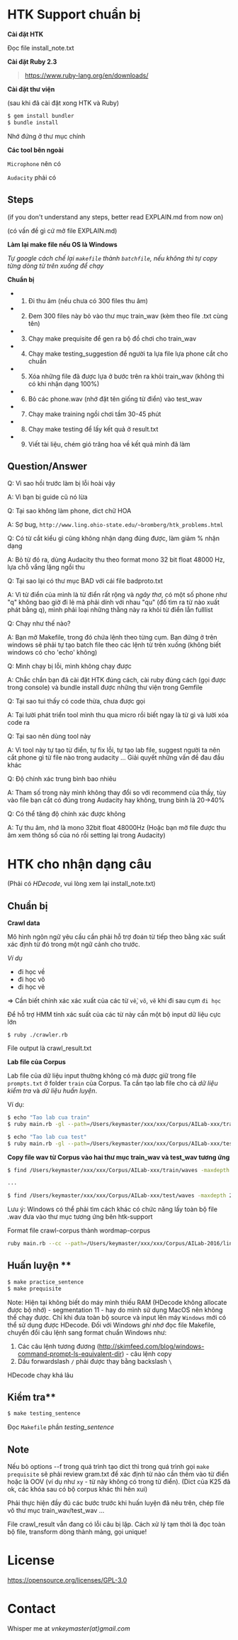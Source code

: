 # HTK Support chuẩn bị

**Cài đặt HTK**


Đọc file install_note.txt

**Cài đặt Ruby 2.3**


> https://www.ruby-lang.org/en/downloads/

**Cài đặt thư viện**


(sau khi đã cài đặt xong HTK và Ruby)

```sh
$ gem install bundler
$ bundle install
```

Nhớ đứng ở thư mục chính

**Các tool bên ngoài**


`Microphone` nên có

`Audacity` phải có

## Steps
(if you don't understand any steps, better read EXPLAIN.md from now on)

(có vấn đề gì cứ mở file EXPLAIN.md)

**Làm lại make file nếu OS là Windows**

_Tự google cách chế lại `makefile` thành `batchfile`, nếu không thì tự copy từng dòng từ trên xuống để chạy_

**Chuẩn bị**

* 1. Đi thu âm (nếu chưa có 300 files thu âm)
* 2. Đem 300 files này bỏ vào thư mục train_wav (kèm theo file .txt cùng tên)
* 3. Chạy make prequisite để gen ra bộ đồ chơi cho train_wav
* 4. Chạy make testing_suggestion để người ta lựa file lựa phone cắt cho chuẩn
* 5. Xóa những file đã được lựa ở bước trên ra khỏi train_wav (không thì có khi nhận dạng 100%)
* 6. Bỏ các phone.wav (nhớ đặt tên giống từ điển) vào test_wav
* 7. Chạy make training ngồi chơi tầm 30-45 phút
* 8. Chạy make testing để lấy kết quả ở result.txt
* 9. Viết tài liệu, chém gió trăng hoa về kết quả mình đã làm

## Question/Answer

Q: Vì sao hồi trước làm bị lỗi hoài vậy

A: Vì bạn bị guide cũ nó lừa


Q: Tại sao không làm phone, dict chữ HOA

A: Sợ bug, `http://www.ling.ohio-state.edu/~bromberg/htk_problems.html`


Q: Có từ cắt kiểu gì cũng không nhận dạng đúng được, làm giảm % nhận dạng

A: Bỏ từ đó ra, dùng Audacity thu theo format mono 32 bit float 48000 Hz, lựa chỗ vắng lặng ngồi thu


Q: Tại sao lại có thư mục BAD với cái file badproto.txt

A: Vì từ điển của mình là từ điển rất rộng và *ngây thơ*, có một số phone như "q" không bao giờ đi lẻ mà phải dính với nhau "qu" (đố tìm ra từ nào xuất phát bằng q), mình phải loại những thằng này ra khỏi từ điển lẫn fulllist


Q: Chạy như thế nào?

A: Bạn mở Makefile, trong đó chứa lệnh theo từng cụm. Bạn đứng ở trên windows sẽ phải tự tạo batch file theo các lệnh từ trên xuống (không biết windows có cho 'echo' không)


Q: Mình chạy bị lỗi, mình không chạy được

A: Chắc chắn bạn đã cài đặt HTK đúng cách, cài ruby đúng cách (gọi được trong console) và bundle install được những thư viện trong Gemfile


Q: Tại sao tui thấy có code thừa, chưa được gọi

A: Tại lười phát triển tool mình thu qua micro rồi biết ngay là từ gì và lười xóa code ra


Q: Tại sao nên dùng tool này

A: Vì tool này tự tạo từ điển, tự fix lỗi, tự tạo lab file, suggest người ta nên cắt phone gì từ file nào trong audacity ... Giải quyết những vấn đề đau đầu khác


Q: Độ chính xác trung bình bao nhiêu

A: Tham số trong này mình không thay đổi so với recommend của thầy, tùy vào file bạn cắt có đúng trong Audacity hay không, trung bình là 20->40%


Q: Có thể tăng độ chính xác được không

A: Tự thu âm, nhớ là mono 32bit float 48000Hz (Hoặc bạn mở file được thu âm xem thông số của nó rồi setting lại trong Audacity)

# HTK cho nhận dạng câu

(Phải có _HDecode_, vui lòng xem lại install_note.txt)

## Chuẩn bị

**Crawl data**

Mô hình ngôn ngữ yêu cầu cần phải hỗ trợ đoán từ tiếp theo bằng xác suất xác định từ đó trong một ngữ cảnh cho trước.

_Ví dụ_

* đi học về
* đi học võ
* đi học vẽ

=> Cần biết chính xác xác xuất của các từ `về`, `võ`, `vẽ` khi đi sau cụm `đi học`

Để hỗ trợ HMM tính xác suất của các từ này cần một bộ input dữ liệu cực lớn

```
$ ruby ./crawler.rb
```

File output là crawl_result.txt

**Lab file của Corpus**

Lab file của dữ liệu input thường không có mà được giữ trong file `prompts.txt` ở folder `train` của Corpus.
Ta cần tạo lab file cho cả _dữ liệu kiểm tra_ và _dữ liệu huấn luyện_.

Ví dụ:

```sh
$ echo "Tao lab cua train"
$ ruby main.rb -gl --path=/Users/keymaster/xxx/xxx/Corpus/AILab-xxx/train/prompts.txt --topath=train_wav

$ echo "Tao lab cua test"
$ ruby main.rb -gl --path=/Users/keymaster/xxx/xxx/Corpus/AILab-xxx/test/prompts.txt --topath=test_wav
```
**Copy file wav từ Corpus vào hai thư mục train_wav và test_wav tương ứng**

```sh
$ find /Users/keymaster/xxx/xxx/Corpus/AILab-xxx/train/waves -maxdepth 2 -type f -name '*.wav' | xargs -I {} cp {} train_wav/

...

$ find /Users/keymaster/xxx/xxx/Corpus/AILab-xxx/test/waves -maxdepth 2 -type f -name '*.wav' | xargs -I {} cp {} test_wav/
```
Lưu ý: Windows có thể phải tìm cách khác có chức năng lấy toàn bộ file .wav đưa vào thư mục tương ứng bên htk-support

Format file crawl-corpus thành wordmap-corpus

```sh
ruby main.rb --cc --path=/Users/keymaster/xxx/xxx/Corpus/AILab-2016/linguistic/corpus  --topath=wordmap-corpus.txt
```

## Huấn luyện **

```sh
$ make practice_sentence
$ make prequisite
```

Note: Hiện tại không biết do máy mình thiếu RAM (HDecode không allocate được bộ nhớ) - segmentation 11 - hay do mình sử dụng MacOS nên không thể chạy được. Chỉ khi đưa toàn bộ source và input lên máy `Windows` mới có thể sử dụng được HDecode.
Đối với Windows *ghi nhớ* đọc file Makefile, chuyển đổi câu lệnh sang format chuẩn Windows như:

1. Các câu lệnh tương đương (http://skimfeed.com/blog/windows-command-prompt-ls-equivalent-dir) - câu lệnh copy
2. Dấu forwardslash `/` phải được thay bằng backslash `\`

HDecode chạy khá lâu

## Kiểm tra**

```sh
$ make testing_sentence
```

Đọc `Makefile` phần _testing_sentence_

## Note

Nếu bỏ options --f trong quá trình tạo dict thì trong quá trình gọi `make prequisite` sẽ phải review gram.txt để xác định từ nào cần thêm vào từ điển hoặc là OOV (ví dụ  như `xy` - từ này không có trong từ điển). (Dict của K25 đã ok, các khóa sau có bộ corpus khác thì hên xui)

Phải thực hiện đầy đủ các bước trước khi huấn luyện đã nêu trên, chép file vô thư mục train_wav/test_wav ...

File crawl_result vẫn đang có lỗi câu bị lặp. Cách xử lý tạm thời là đọc toàn bộ file, transform dòng thành mảng, gọi unique!

# License

https://opensource.org/licenses/GPL-3.0

# Contact

Whisper me at _vnkeymaster(at)gmail.com_
